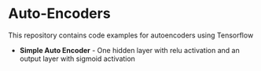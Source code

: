 # Auto-Encoders
This repository contains code examples for autoencoders using Tensorflow

* **Simple Auto Encoder** - One hidden layer with relu activation and an output layer with sigmoid activation
